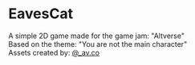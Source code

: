 # EavesCat
A simple 2D game made for the game jam: "Altverse" 
<br>
Based on the theme: "You are not the main character"
<br>
Assets created by: [@_av.co](https://www.instagram.com/_av.co/)
